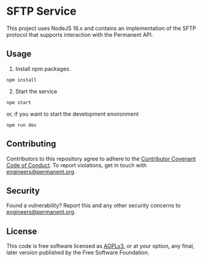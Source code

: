 # SFTP Service

This project uses NodeJS 16.x and contains an implementation of the SFTP protocol that supports interaction with the Permanent API.

## Usage

1. Install npm packages.

```
npm install
```

2. Start the service

```
npm start
```

or, if you want to start the development environment

```
npm run dev
```

## Contributing

Contributors to this repository agree to adhere to the [Contributor Covenant Code of Conduct](CODE_OF_CONDUCT.md). To report violations, get in touch with engineers@permanent.org.

## Security

Found a vulnerability? Report this and any other security concerns to engineers@permanent.org.

## License

This code is free software licensed as [AGPLv3](LICENSE), or at your option, any final, later version published by the Free Software Foundation.
